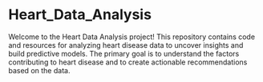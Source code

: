 # Heart_Data_Analysis
Welcome to the Heart Data Analysis project! This repository contains code and resources for analyzing heart disease data to uncover insights and build predictive models. The primary goal is to understand the factors contributing to heart disease and to create actionable recommendations based on the data.
